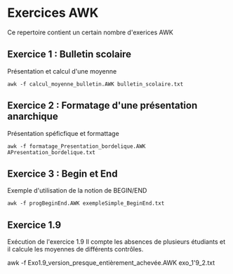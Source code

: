 # Exercices AWK

Ce repertoire contient un certain nombre d'exerices AWK

## Exercice 1 : Bulletin scolaire

Présentation et calcul d'une moyenne

`awk -f calcul_moyenne_bulletin.AWK bulletin_scolaire.txt`

## Exercice 2 : Formatage d'une présentation anarchique

Présentation spéficfique et formattage

`awk -f formatage_Presentation_bordelique.AWK APresentation_bordelique.txt`

## Exercice 3 : Begin et End

Exemple d'utilisation de la notion de BEGIN/END

`awk -f progBeginEnd.AWK exempleSimple_BeginEnd.txt`

## Exercice 1.9

Exécution de l'exercice 1.9
Il compte les absences de plusieurs étudiants et il calcule les moyennes
de différents contrôles.

awk -f Exo1.9_version_presque_entièrement_achevée.AWK exo_1'9_2.txt

